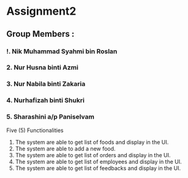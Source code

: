 # Assignment2

## Group Members :
### !. Nik Muhammad Syahmi bin Roslan
### 2. Nur Husna binti Azmi
### 3. Nur Nabila binti Zakaria
### 4. Nurhafizah binti Shukri
### 5. Sharashini a/p Paniselvam

Five (5) Functionalities
1. The system are able to get list of foods and display in the UI.
2. The system are able to add a new food.
3. The system are able to get list of orders and display in the UI.
4. The system are able to get list of employees and display in the UI.
5. The system are able to get list of feedbacks and display in the UI.
